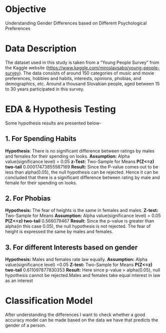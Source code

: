 # Objective
Understanding Gender Differences based on Different Psychological Preferences

# Data Description
The dataset used in this study is taken from a “Young People Survey” from the Kaggle website
(https://www.kaggle.com/miroslavsabo/young-people-survey). The data consists of around 150
categories of music and movie preferences, hobbies and habits, interests, opinions, phobias,
and demographics, etc. Around a thousand Slovakian people, aged between 15 to 30 years
participated in this survey.

# EDA & Hypothesis Testing
Some hypothesis results are presented below-

## 1. For Spending Habits
**Hypothesis**: There is no significant difference between ratings by males and females for their
spending on looks.
**Assumption:** Alpha value(significance level) = 0.05
**z-Test:** Two-Sample for Means
**P(Z<=z) two-tail** 0.00017473855587169
**Result:** Since the P-value comes out to be less than alpha(0.05), the null hypothesis can be
rejected. Hence it can be concluded that there is a significant difference between rating by male
and female for their spending on looks.

## 2. For Phobias
**Hypothesis:** The fear of heights is the same in females and males.
**Z-test:** Two-Sample for Means
**Assumption:** Alpha value(significance level) = 0.05
**P(Z<=z) two-tail** 0.566079467
**Result:** Since the p-value is greater than alpha(in this case 0.05), the null hypothesis is not
rejected. The fear of height is expressed the same by males and females.

## 3. For different Interests based on gender
**Hypothesis:** Males and females rate law equally.
**Assumption:** Alpha value(significance level) =0.05
**Z-test:** Two-Sample for Means
**P(Z<=z) two-tail** 0.611097877830353
**Result:** Here since p-value > alpha(0.05), null hypothesis cannot be rejected.Males and
females take equal interest in law as an interest

# Classification Model
After understanding the differences I want to check whether a good accuracy model can be made based on the data we have that predicts the gender of a person.





